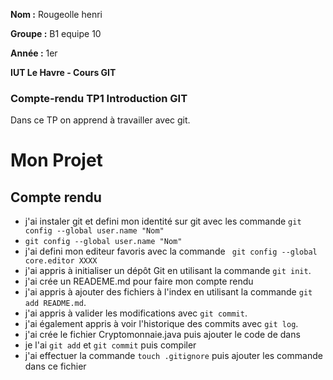 **Nom :** Rougeolle henri

**Groupe :** B1 equipe 10

**Année :** 1er

**IUT Le Havre - Cours GIT**

### Compte-rendu TP1 Introduction GIT

Dans ce TP on apprend à travailler avec git.

# Mon Projet
## Compte rendu

- j'ai instaler git et defini mon identité sur git avec les commande `git config --global user.name "Nom"` 
- `git config --global user.name "Nom"` 
- j'ai defini mon editeur favoris avec la commande ` git config --global core.editor XXXX`
- j'ai appris à initialiser un dépôt Git en utilisant la commande `git init`.
- j'ai crée un READEME.md pour faire mon compte rendu
- j'ai appris à ajouter des fichiers à l'index en utilisant la commande `git add README.md`.
- j'ai appris à valider les modifications avec `git commit`.
- j'ai également appris à voir l'historique des commits avec `git log`.
- j'ai crée le fichier Cryptomonnaie.java puis ajouter le code de dans
- je l'ai `git add` et `git commit` puis compiler
- j'ai effectuer la commande `touch .gitignore` puis ajouter les commande dans ce fichier 